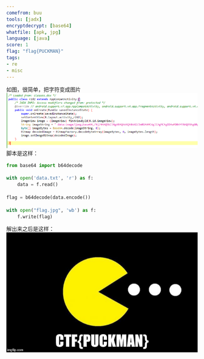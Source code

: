 ```yaml
---
comefrom: buu
tools: [jadx]
encryptdecrypt: [base64]
whatfile: [apk, jpg]
language: [java]
score: 1
flag: "flag{PUCKMAN}"
tags:
- re
- misc
---
```



如图，很简单，把字符变成图片
![](res/Pastedimage20221020211840.png)
<br>
脚本是这样：
```python
from base64 import b64decode

with open('data.txt', 'r') as f:
    data = f.read()

flag = b64decode(data.encode())

with open("flag.jpg", 'wb') as f:
    f.write(flag)
```

解出来之后是这样：
![](res/flag.jpg)